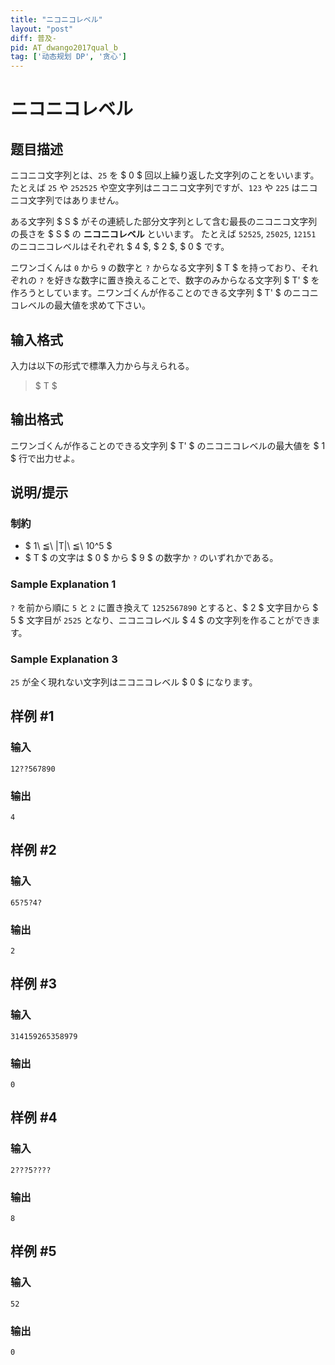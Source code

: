 ```yaml
---
title: "ニコニコレベル"
layout: "post"
diff: 普及-
pid: AT_dwango2017qual_b
tag: ['动态规划 DP', '贪心']
---
```


# ニコニコレベル

## 题目描述

[problemUrl]: https://atcoder.jp/contests/dwacon2017-prelims/tasks/dwango2017qual_b

ニコニコ文字列とは、`25` を $ 0 $ 回以上繰り返した文字列のことをいいます。たとえば `25` や `252525` や空文字列はニコニコ文字列ですが、`123` や `225` はニコニコ文字列ではありません。

ある文字列 $ S $ がその連続した部分文字列として含む最長のニコニコ文字列の長さを $ S $ の **ニコニコレベル** といいます。 たとえば `52525`, `25025`, `12151` のニコニコレベルはそれぞれ $ 4 $, $ 2 $, $ 0 $ です。

ニワンゴくんは `0` から `9` の数字と `?` からなる文字列 $ T $ を持っており、それぞれの `?` を好きな数字に置き換えることで、数字のみからなる文字列 $ T' $ を作ろうとしています。ニワンゴくんが作ることのできる文字列 $ T' $ のニコニコレベルの最大値を求めて下さい。

## 输入格式

入力は以下の形式で標準入力から与えられる。

> $ T $

## 输出格式

ニワンゴくんが作ることのできる文字列 $ T' $ のニコニコレベルの最大値を $ 1 $ 行で出力せよ。

## 说明/提示

### 制約

- $ 1\ ≦\ |T|\ ≦\ 10^5 $
- $ T $ の文字は $ 0 $ から $ 9 $ の数字か `?` のいずれかである。

### Sample Explanation 1

`?` を前から順に `5` と `2` に置き換えて `1252567890` とすると、$ 2 $ 文字目から $ 5 $ 文字目が `2525` となり、ニコニコレベル $ 4 $ の文字列を作ることができます。

### Sample Explanation 3

`25` が全く現れない文字列はニコニコレベル $ 0 $ になります。

## 样例 #1

### 输入

```
12??567890
```

### 输出

```
4
```

## 样例 #2

### 输入

```
65?5?4?
```

### 输出

```
2
```

## 样例 #3

### 输入

```
314159265358979
```

### 输出

```
0
```

## 样例 #4

### 输入

```
2???5????
```

### 输出

```
8
```

## 样例 #5

### 输入

```
52
```

### 输出

```
0
```


